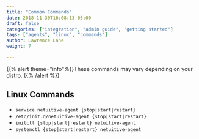 ```yaml
---
title: "Common Commands"
date: 2018-11-30T16:08:13-05:00
draft: false
categories: ["integration", "admin guide", "getting started"]
tags: ["agents", "linux", "commands"]
author: Lawrence Lane
weight: 7

---
```

{{% alert theme="info"%}}These commands may vary depending on your distro. {{% /alert %}}

## Linux Commands
 - `service netuitive-agent {stop|start|restart}`  
 - ``/etc/init.d/netuitive-agent {stop|start|restart}``  
 - `initctl {stop|start|restart} netuitive-agent`  
 - `systemctl {stop|start|restart} netuitive-agent`  

